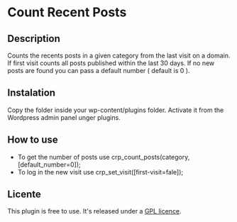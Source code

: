 Count Recent Posts
==================

Description
-----------

Counts the recents posts in a given category from the last visit on a domain. If first visit counts all posts published within the last 30 days. If no new posts are found you can pass a default number ( default is 0 ).

Instalation
-----------

Copy the folder inside your wp-content/plugins folder. Activate it from the Wordpress admin panel unger plugins.

How to use
----------

* To get the number of posts use crp_count_posts(category, [default_number=0]);
* To log in the new visit use crp_set_visit([first-visit=fale]);

Licente
-------

This plugin is free to use. It's released under a <a href="http://www.gnu.org/copyleft/gpl.html" target="_blank">GPL licence</a>.